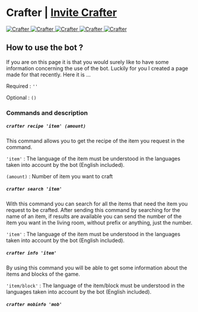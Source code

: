 <h1>Crafter | <a href="https://discord.com/oauth2/authorize?client_id=740727392041041981&permissions=311360&scope=bot">Invite Crafter</a></h1>
<a href="https://top.gg/bot/740727392041041981"> 
  <img src="https://top.gg/api/widget/status/740727392041041981.svg" alt="Crafter" />
  <img src="https://top.gg/api/widget/servers/740727392041041981.svg?noavatar=true" alt="Crafter" />
  <img src="https://top.gg/api/widget/upvotes/740727392041041981.svg?noavatar=true" alt="Crafter" />
  <img src="https://top.gg/api/widget/lib/740727392041041981.svg?noavatar=true" alt="Crafter" />
  <img src="https://top.gg/api/widget/owner/740727392041041981.svg?noavatar=true" alt="Crafter" />
</a>

<h2>How to use the bot ?</h2>

If you are on this page it is that you would surely like to have some information concerning the use of the bot. Luckily for you I created a page made for that recently. Here it is ...

<div>
  Required : <code>''</code>

  Optional : <code>()</code>
</div>


<h3>Commands and description</h3>

<h5><code>crafter recipe 'item' (amount)</code></h4>
This command allows you to get the recipe of the item you request in the command.

<code>'item'</code> : The language of the item must be understood in the languages taken into account by the bot (English included). 

<code>(amount)</code> : Number of item you want to craft


<h5><code>crafter search 'item'</code></h5>
With this command you can search for all the items that need the item you request to be crafted.
After sending this command by searching for the name of an item, if results are available you can send the number of the item you want in the living room, without prefix or anything, just the number.

<code>'item'</code> : The language of the item must be understood in the languages taken into account by the bot (English included). 


<h5><code>crafter info 'item'</code></h5>
By using this command you will be able to get some information about the items and blocks of the game.

<code>'item/block'</code> : The language of the item/block must be understood in the languages taken into account by the bot (English included). 


<h5><code>crafter mobinfo 'mob'</code></h5>

